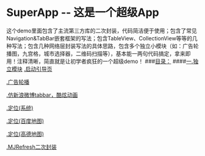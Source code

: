# SuperApp -- 这是一个超级App
这个demo里面包含了主流第三方库的二次封装，代码简洁便于使用；包含了常见Navigation&TabBar嵌套框架的写法；包含TableView、CollectionView等等的几种写法；包含几种网络层封装写法的具体思路，包含多个独立小模块（如：广告轮播图，九宫格，城市选择器，二维码扫描等），基本能一两句代码搞定，拿来即用！注释清晰，简直就是让初学者疯狂的一个超级demo！
###[目录：](https://github.com/Friends-Home/SuperApp/blob/master/SuperApp/Class/SP_MainVC/SP_Datas.swift)
####[一.独立模块](https://github.com/Friends-Home/SuperApp/blob/master/SuperApp/ViewController.swift)
[.启动引导页](https://github.com/Friends-Home/SuperApp/blob/master/SuperApp/Class/SP_GuideVC/SP_GuideVC.swift)

[.广告轮播](https://github.com/Friends-Home/SuperApp/blob/master/SuperApp/Tool/SP_AdsView/SP_AdsView.swift)

[.仿新浪微博tabbar，酷炫动画](https://github.com/Friends-Home/SuperApp/blob/master/SuperApp/Tool/SP_GridView/SP_TabMenuView.swift)

[.定位(系统)](https://github.com/Friends-Home/SuperApp/blob/master/SuperApp/Tool/SP_LocationManager/SP_LocationManager.swift)

[.定位(百度地图)]()

[.定位(高德地图)]()

[.MJRefresh二次封装](https://github.com/Friends-Home/SuperApp/blob/master/SuperApp/Tool/SP_MJRefresh/SP_MJRefresh.swift)
